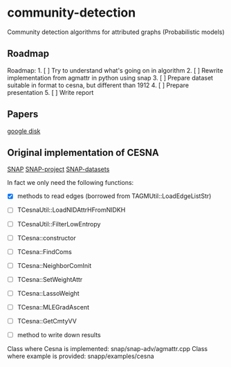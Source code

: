 # community-detection
Community detection algorithms for attributed graphs (Probabilistic models)

## Roadmap
Roadmap:
    1. [ ] Try to understand what's going on in algorithm
    2. [ ] Rewrite implementation from agmattr in python using snap
    3. [ ] Prepare dataset suitable in format to cesna, but different than 1912
    4. [ ] Prepare presentation
    5. [ ] Write report

## Papers
[google disk](https://drive.google.com/drive/folders/1BtWmRUWvZIepF6DBLkTN3KMiKqUmW25Z?usp=sharing)


## Original implementation of CESNA
[SNAP](https://github.com/snap-stanford/snap)
[SNAP-project](http://snap.stanford.edu/)
[SNAP-datasets](http://snap.stanford.edu/data/index.html)

In fact we only need the following functions:
 - [x] methods to read edges (borrowed from TAGMUtil::LoadEdgeListStr)
 - [ ] TCesnaUtil::LoadNIDAttrHFromNIDKH
 - [ ] TCesnaUtil::FilterLowEntropy
 - [ ] TCesna::constructor
 - [ ] TCesna::FindComs
 - [ ] TCesna::NeighborComInit
 - [ ] TCesna::SetWeightAttr
 - [ ] TCesna::LassoWeight
 - [ ] TCesna::MLEGradAscent
 - [ ] TCesna::GetCmtyVV
 - [ ] method to write down results


Class where Cesna is implemented: snap/snap-adv/agmattr.cpp
Class where example is provided: snapp/examples/cesna
